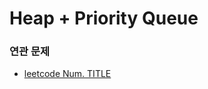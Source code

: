 # Heap + Priority Queue

### 연관 문제
- [leetcode Num. TITLE](https://github.com/hanbee1005/AlgorithmStudy/blob/master/Leetcode/202301/XXX.java)